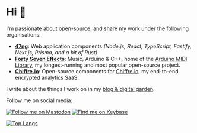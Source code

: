 # Hi 👋

I'm passionate about open-source, and share my work under the following organisations:

- [**47ng**](https://github.com/47ng): Web application components _(Node.js, React, TypeScript, Fastify, Next.js, Prisma, and a bit of Rust)_
- [**Forty Seven Effects**](https://github.com/FortySevenEffects): Music, Arduino & C++, home of the [Arduino MIDI Library](https://github.com/FortySevenEffects/arduino_midi_library), my longest-running and most popular open-source project.
- [**Chiffre.io**](https://github.com/chiffre-io): Open-source components for [Chiffre.io](https://chiffre.io), my end-to-end encrypted analytics SaaS.

I write about the things I work on in my [blog & digital garden](https://francoisbest.com).

Follow me on social media:

[![Follow me on Mastodon](https://badgen.net//mastodon/follow/Franky47@mamot.fr)](https://mamot.fr/@Franky47)
[![Find me on Keybase](https://badgen.net/keybase/pgp/franky47?icon=keybase&label=Keybase%20PGP)](https://keybase.io/franky47)

[![Top Langs](https://github-readme-stats.vercel.app/api/top-langs/?username=franky47&hide=Eagle&layout=compact)](https://github.com/anuraghazra/github-readme-stats)

